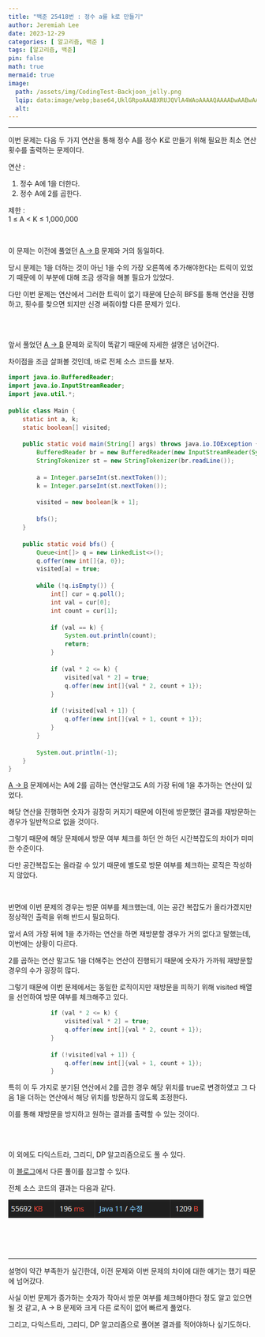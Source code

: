 ```yaml
---
title: "백준 25418번 : 정수 a를 k로 만들기"
author: Jeremiah Lee
date: 2023-12-29
categories: [ 알고리즘, 백준 ]
tags: [알고리즘, 백준]
pin: false
math: true
mermaid: true
image: 
  path: /assets/img/CodingTest-Backjoon_jelly.png
  lqip: data:image/webp;base64,UklGRpoAAABXRUJQVlA4WAoAAAAQAAAADwAABwAAQUxQSDIAAAARL0AmbZurmr57yyIiqE8oiG0bejIYEQTgqiDA9vqnsUSI6H+oAERp2HZ65qP/VIAWAFZQOCBCAAAA8AEAnQEqEAAIAAVAfCWkAALp8sF8rgRgAP7o9FDvMCkMde9PK7euH5M1m6VWoDXf2FkP3BqV0ZYbO6NA/VFIAAAA
  alt: 
---
```

***

이번 문제는 다음 두 가지 연산을 통해 정수 A를 정수 K로 만들기 위해 필요한 최소 연산 횟수를 출력하는 문제이다.

연산 :     
1. 정수 A에 1을 더한다.
2. 정수 A에 2를 곱한다.

제한 :   
1 ≤ A < K ≤ 1,000,000

<br>

이 문제는 이전에 풀었던 [A → B](https://021skyfall.github.io/posts/CT-BJ_16953/) 문제와 거의 동일하다.

당시 문제는 1을 더하는 것이 아닌 1을 수의 가장 오른쪽에 추가해야한다는 트릭이 있었기 때문에 이 부분에 대해 조금 생각을 해볼 필요가 있었다.

다만 이번 문제는 연산에서 그러한 트릭이 없기 때문에 단순히 BFS를 통해 연산을 진행하고, 횟수를 찾으면 되지만 신경 써줘야할 다른 문제가 있다.

<br>
<br>

앞서 풀었던 [A → B](https://021skyfall.github.io/posts/CT-BJ_16953/) 문제와 로직이 똑같기 때문에 자세한 설명은 넘어간다.

차이점을 조금 살펴볼 것인데, 바로 전체 소스 코드를 보자.

```java
import java.io.BufferedReader;
import java.io.InputStreamReader;
import java.util.*;

public class Main {
    static int a, k;
    static boolean[] visited;

    public static void main(String[] args) throws java.io.IOException {
        BufferedReader br = new BufferedReader(new InputStreamReader(System.in));
        StringTokenizer st = new StringTokenizer(br.readLine());

        a = Integer.parseInt(st.nextToken());
        k = Integer.parseInt(st.nextToken());

        visited = new boolean[k + 1];

        bfs();
    }

    public static void bfs() {
        Queue<int[]> q = new LinkedList<>();
        q.offer(new int[]{a, 0});
        visited[a] = true;

        while (!q.isEmpty()) {
            int[] cur = q.poll();
            int val = cur[0];
            int count = cur[1];

            if (val == k) {
                System.out.println(count);
                return;
            }

            if (val * 2 <= k) {
                visited[val * 2] = true;
                q.offer(new int[]{val * 2, count + 1});
            }

            if (!visited[val + 1]) {
                q.offer(new int[]{val + 1, count + 1});
            }
        }

        System.out.println(-1);
    }
}
```

[A → B](https://021skyfall.github.io/posts/CT-BJ_16953/) 문제에서는 A에 2를 곱하는 연산말고도 A의 가장 뒤에 1을 추가하는 연산이 있었다.

해당 연산을 진행하면 숫자가 굉장히 커지기 때문에 이전에 방문했던 결과를 재방문하는 경우가 일반적으로 없을 것이다.

그렇기 때문에 해당 문제에서 방문 여부 체크를 하던 안 하던 시간복잡도의 차이가 미미한 수준이다.

다만 공간복잡도는 올라갈 수 있기 때문에 별도로 방문 여부를 체크하는 로직은 작성하지 않았다.

<br>

반면에 이번 문제의 경우는 방문 여부를 체크했는데, 이는 공간 복잡도가 올라가겠지만 정상적인 출력을 위해 반드시 필요하다.

앞서 A의 가장 뒤에 1을 추가하는 연산을 하면 재방문할 경우가 거의 없다고 말했는데, 이번에는 상황이 다르다.

2를 곱하는 연산 말고도 1을 더해주는 연산이 진행되기 때문에 숫자가 가까워 재방문할 경우의 수가 굉장히 많다.

그렇기 때문에 이번 문제에서는 동일한 로직이지만 재방문을 피하기 위해 visited 배열을 선언하여 방문 여부를 체크해주고 있다.

```java
            if (val * 2 <= k) {
                visited[val * 2] = true;
                q.offer(new int[]{val * 2, count + 1});
            }

            if (!visited[val + 1]) {
                q.offer(new int[]{val + 1, count + 1});
            }
```

특히 이 두 가지로 분기된 연산에서 2를 곱한 경우 해당 위치를 true로 변경하였고 그 다음 1을 더하는 연산에서 해당 위치를 방문하지 않도록 조정한다.

이를 통해 재방문을 방지하고 원하는 결과를 출력할 수 있는 것이다.

<br>
<br>

이 외에도 다익스트라, 그리디, DP 알고리즘으로도 풀 수 있다.

이 [블로그](https://nahwasa.com/entry/%EC%9E%90%EB%B0%94-%EB%B0%B1%EC%A4%80-25418-%EC%A0%95%EC%88%98-a%EB%A5%BC-k%EB%A1%9C-%EB%A7%8C%EB%93%A4%EA%B8%B0-java)에서 다른 풀이를 참고할 수 있다.

전체 소스 코드의 결과는 다음과 같다.

![](/assets/img/CT_BJ_LOG/BJ_25418.png)

<br>
<br>
<br>

***

설명이 약간 부족한가 싶긴한데, 이전 문제와 이번 문제의 차이에 대한 얘기는 했기 때문에 넘어갔다.

사실 이번 문제가 증가하는 숫자가 작아서 방문 여부를 체크해야한다 정도 알고 있으면 될 것 같고,
A → B 문제와 크게 다른 로직이 없어 빠르게 풀었다.

그리고, 다익스트라, 그리디, DP 알고리즘으로 풀어본 결과를 적어야하나 싶기도하다.
